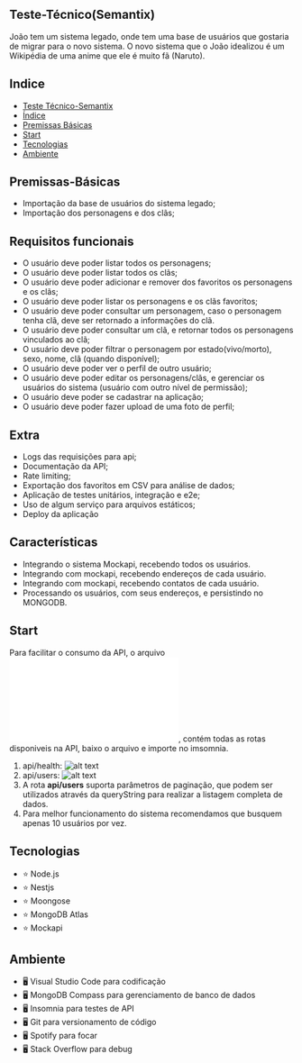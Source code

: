 ## Teste-Técnico(Semantix)

João tem um sistema legado, onde tem uma base de usuários que gostaria de migrar para o novo sistema. O novo sistema que o João idealizou é um Wikipédia de uma anime que ele é muito fã (Naruto).

## Indice

- [Teste Técnico-Semantix](<#Teste-Técnico(Semantix)>)
- [Índice](#indice)
- [Premissas Básicas](#premissas-básicas)
- [Start](#start)
- [Tecnologias](#tecnologias)
- [Ambiente](#ambiente)

## Premissas-Básicas

- Importação da base de usuários do sistema legado;
- Importação dos personagens e dos clãs;

## Requisitos funcionais

- O usuário deve poder listar todos os personagens;
- O usuário deve poder listar todos os clãs;
- O usuário deve poder adicionar e remover dos favoritos os personagens e os clãs;
- O usuário deve poder listar os personagens e os clãs favoritos;
- O usuário deve poder consultar um personagem, caso o personagem tenha clã, deve ser retornado a informações do clã.
- O usuário deve poder consultar um clã, e retornar todos os personagens vinculados ao clã;
- O usuário deve poder filtrar o personagem por estado(vivo/morto), sexo, nome, clã (quando disponível);
- O usuário deve poder ver o perfil de outro usuário;
- O usuário deve poder editar os personagens/clãs, e gerenciar os usuários do sistema (usuário com outro nível de permissão);
- O usuário deve poder se cadastrar na aplicação;
- O usuário deve poder fazer upload de uma foto de perfil;

## Extra

- Logs das requisições para api;
- Documentação da API;
- Rate limiting;
- Exportação dos favoritos em CSV para análise de dados;
- Aplicação de testes unitários, integração e e2e;
- Uso de algum serviço para arquivos estáticos;
- Deploy da aplicação

## Características

- Integrando o sistema Mockapi, recebendo todos os usuários.
- Integrando com mockapi, recebendo endereços de cada usuário.
- Integrando com mockapi, recebendo contatos de cada usuário.
- Processando os usuários, com seus endereços, e persistindo no MONGODB.

## Start

Para facilitar o consumo da API, o arquivo ![alt text](./apinaruto.json), contém todas as rotas disponiveis na API, baixo o arquivo e importe no imsomnia.

1. api/health:
   ![alt text](./imgs/health.jpeg)
2. api/users:
   ![alt text](./imgs/users.jpeg)
3. A rota **api/users** suporta parâmetros de paginação, que podem ser utilizados através da queryString para realizar a listagem completa de dados.
4. Para melhor funcionamento do sistema recomendamos que busquem apenas 10 usuários por vez.

## Tecnologias

- :star: Node.js
- :star: Nestjs
- :star: Moongose
- :star: MongoDB Atlas
- :star: Mockapi

## Ambiente

- :desktop_computer: Visual Studio Code para codificação
- :desktop_computer: MongoDB Compass para gerenciamento de banco de dados
- :desktop_computer: Insomnia para testes de API
- :desktop_computer: Git para versionamento de código
- :desktop_computer: Spotify para focar
- :desktop_computer: Stack Overflow para debug
